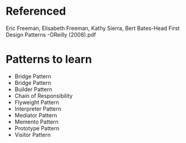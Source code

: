# Referenced
Eric Freeman, Elisabeth Freeman, Kathy Sierra, Bert Bates-Head First Design Patterns -OReilly (2008).pdf

# Patterns to learn

* Bridge Pattern
* Bridge Pattern
* Builder Pattern
* Chain of Responsibility
* Flyweight Pattern
* Interpreter Pattern
* Mediator Pattern
* Memento Pattern
* Prototype Pattern
* Visitor Pattern

